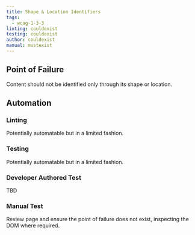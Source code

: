 ```yaml
---
title: Shape & Location Identifiers
tags: 
  - wcag-1-3-3
linting: couldexist
testing: couldexist
author: couldexist
manual: mustexist
---
```


## Point of Failure
Content should not be identified only through its shape or location.

## Automation

### Linting
Potentially automatable but in a limited fashion. 

### Testing
Potentially automatable but in a limited fashion. 

### Developer Authored Test
TBD

### Manual Test
Review page and ensure the point of failure does not exist, inspecting the DOM where required.